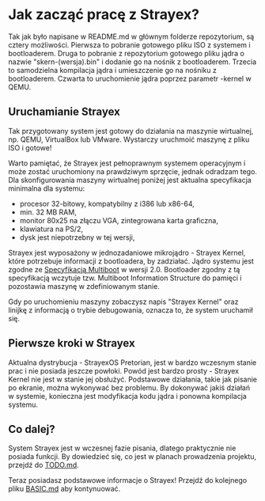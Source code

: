 # Jak zacząć pracę z Strayex?

Tak jak było napisane w README.md w głównym folderze repozytorium, są cztery możliwości.
Pierwsza to pobranie gotowego pliku ISO z systemem i bootloaderem.
Druga to pobranie z repozytorium gotowego pliku jądra o nazwie "skern-(wersja).bin" i dodanie go na nośnik z bootloaderem.
Trzecia to samodzielna kompilacja jądra i umieszczenie go na nośniku z bootloaderem.
Czwarta to uruchomienie jądra poprzez parametr -kernel w QEMU.

## Uruchamianie Strayex

Tak przygotowany system jest gotowy do działania na maszynie wirtualnej, np. QEMU, VirtualBox lub VMware.
Wystarczy uruchmoić maszynę z pliku ISO i gotowe!

Warto pamiętać, że Strayex jest pełnoprawnym systemem operacyjnym i może zostać uruchomiony na prawdziwym sprzęcie, jednak odradzam tego.
Dla skonfigurowania maszyny wirtualnej poniżej jest aktualna specyfikacja minimalna dla systemu:

- procesor 32-bitowy, kompatybilny z i386 lub x86-64,
- min. 32 MB RAM,
- monitor 80x25 na złączu VGA, zintegrowana karta graficzna,
- klawiatura na PS/2,
- dysk jest niepotrzebny w tej wersji,

Strayex jest wyposażony w jednozadaniowe mikrojądro - Strayex Kernel, które potrzebuje informacji z bootloadera, by zadziałać.
Jądro systemu jest zgodne ze [Specyfikacją Multiboot](https://www.gnu.org/software/grub/manual/multiboot/multiboot.html) w wersji 2.0.
Bootloader zgodny z tą specyfikacją wczytuje tzw. Multiboot Information Structure do pamięci i pozostawia maszynę w zdefiniowanym stanie.

Gdy po uruchomieniu maszyny zobaczysz napis "Strayex Kernel" oraz linijkę z informacją o trybie debugowania, oznacza to, że system uruchamił się.

## Pierwsze kroki w Strayex

Aktualna dystrybucja - StrayexOS Pretorian, jest w bardzo wczesnym stanie prac i nie posiada jeszcze powłoki.
Powód jest bardzo prosty - Strayex Kernel nie jest w stanie jej obsłużyć.
Podstawowe działania, takie jak pisanie po ekranie, można wykonywać bez problemu.
By dokonywać jakiś działań w systemie, konieczna jest modyfikacja kodu jądra i ponowna kompilacja systemu.

## Co dalej?

System Strayex jest w wczesnej fazie pisania, dlatego praktycznie nie posiada funkcji.
By dowiedzieć się, co jest w planach prowadzenia projektu, przejdź do [TODO.md](https://github.com/StraykerPL/StrayexOS/blob/master/docs/TODO.md).

Teraz posiadasz podstawowe informacje o Strayex! Przejdź do kolejnego pliku [BASIC.md](https://github.com/StraykerPL/StrayexOS/blob/master/docs/pl/BASIC.md) aby kontynuować.
